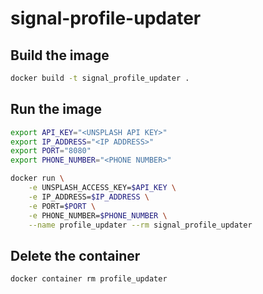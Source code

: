 # signal-profile-updater

## Build the image
```bash
docker build -t signal_profile_updater .
```

## Run the image
```bash
export API_KEY="<UNSPLASH API KEY>"
export IP_ADDRESS="<IP ADDRESS>"
export PORT="8080"
export PHONE_NUMBER="<PHONE NUMBER>"

docker run \
	-e UNSPLASH_ACCESS_KEY=$API_KEY \
	-e IP_ADDRESS=$IP_ADDRESS \
	-e PORT=$PORT \
	-e PHONE_NUMBER=$PHONE_NUMBER \
	--name profile_updater --rm signal_profile_updater
```

## Delete the container
```bash
docker container rm profile_updater
```
